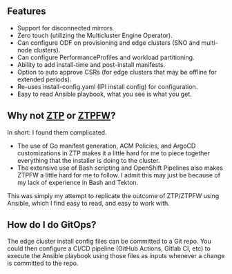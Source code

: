 ## Features
* Support for disconnected mirrors.
* Zero touch (utilizing the Multicluster Engine Operator).
* Can configure ODF on provisioning and edge clusters (SNO and multi-node clusters).
* Can configure PerformanceProfiles and workload partitioning.
* Ability to add install-time and post-install manifests.
* Option to auto approve CSRs (for edge clusters that may be offline for extended periods).
* Re-uses install-config.yaml (IPI install config) for configuration.
* Easy to read Ansible playbook, what you see is what you get.

## Why not [ZTP](https://docs.openshift.com/container-platform/4.11/scalability_and_performance/ztp-deploying-disconnected.html) or [ZTPFW](https://rh-ecosystem-edge.github.io/ztp-pipeline-relocatable/1.0/ZTP-for-factories.html)?
In short: I found them complicated.

* The use of Go manifest generation, ACM Policies, and ArgoCD customizations in ZTP makes it a little hard for me to piece together everything that the installer is doing to the cluster.
* The extensive use of Bash scripting and OpenShift Pipelines also makes ZTPFW a little hard for me to follow. I admit this may just be because of my lack of experience in Bash and Tekton.

This was simply my attempt to replicate the outcome of ZTP/ZTPFW using Ansible, which I find easy to read, and easy to work with.

## How do I do GitOps?
The edge cluster install config files can be committed to a Git repo. You could then configure a CI/CD pipeline (GitHub Actions, Gitlab CI, etc) to execute the Ansible playbook using those files as inputs whenever a change is committed to the repo.
